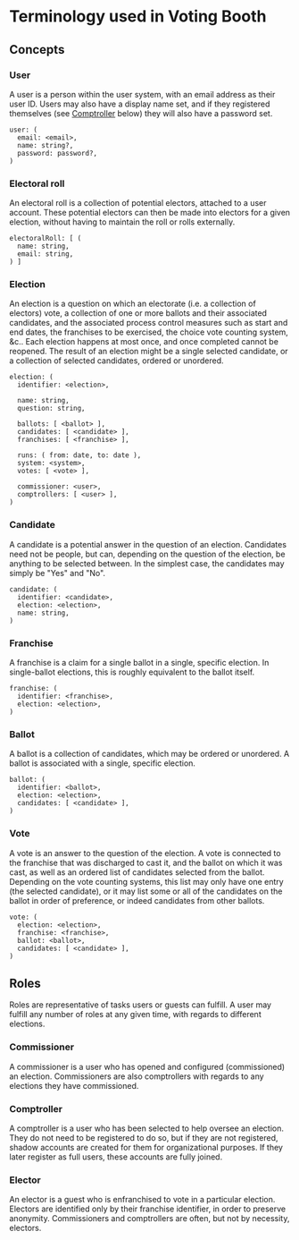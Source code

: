 # Terminology used in Voting Booth

## Concepts

### User

A user is a person within the user system, with an email address as their user ID. Users may also have a display name set, and if they registered themselves (see [Comptroller](#comptroller) below) they will also have a password set.

```
user: (
  email: <email>,
  name: string?,
  password: password?,
)
```

### Electoral roll

An electoral roll is a collection of potential electors, attached to a user account. These potential electors can then be made into electors for a given election, without having to maintain the roll or rolls externally.

```
electoralRoll: [ (
  name: string,
  email: string,
) ]
```

### Election

An election is a question on which an electorate (i.e. a collection of electors) vote, a collection of one or more ballots and their associated candidates, and the associated process control measures such as start and end dates, the franchises to be exercised, the choice vote counting system, &c.. Each election happens at most once, and once completed cannot be reopened. The result of an election might be a single selected candidate, or a collection of selected candidates, ordered or unordered.

```
election: (
  identifier: <election>,

  name: string,
  question: string,

  ballots: [ <ballot> ],
  candidates: [ <candidate> ],
  franchises: [ <franchise> ],

  runs: ( from: date, to: date ),
  system: <system>,
  votes: [ <vote> ],

  commissioner: <user>,
  comptrollers: [ <user> ],
)
```

### Candidate

A candidate is a potential answer in the question of an election. Candidates need not be people, but can, depending on the question of the election, be anything to be selected between. In the simplest case, the candidates may simply be "Yes" and "No".

```
candidate: (
  identifier: <candidate>,
  election: <election>,
  name: string,
)
```

### Franchise

A franchise is a claim for a single ballot in a single, specific election. In single-ballot elections, this is roughly equivalent to the ballot itself.

```
franchise: (
  identifier: <franchise>,
  election: <election>,
)
```

### Ballot

A ballot is a collection of candidates, which may be ordered or unordered. A ballot is associated with a single, specific election.

```
ballot: (
  identifier: <ballot>,
  election: <election>,
  candidates: [ <candidate> ],
)
```

### Vote

A vote is an answer to the question of the election. A vote is connected to the franchise that was discharged to cast it, and the ballot on which it was cast, as well as an ordered list of candidates selected from the ballot. Depending on the vote counting systems, this list may only have one entry (the selected candidate), or it may list some or all of the candidates on the ballot in order of preference, or indeed candidates from other ballots.

```
vote: (
  election: <election>,
  franchise: <franchise>,
  ballot: <ballot>,
  candidates: [ <candidate> ],
)
```

## Roles

Roles are representative of tasks users or guests can fulfill. A user may fulfill any number of roles at any given time, with regards to different elections.

### Commissioner

A commissioner is a user who has opened and configured (commissioned) an election. Commissioners are also comptrollers with regards to any elections they have commissioned.

### Comptroller

A comptroller is a user who has been selected to help oversee an election. They do not need to be registered to do so, but if they are not registered, shadow accounts are created for them for organizational purposes. If they later register as full users, these accounts are fully joined.

### Elector

An elector is a guest who is enfranchised to vote in a particular election. Electors are identified only by their franchise identifier, in order to preserve anonymity. Commissioners and comptrollers are often, but not by necessity, electors.
